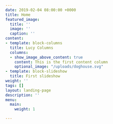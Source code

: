 ```yaml
---
date: 2019-02-04 08:00:00 +0000
title: Home
featured_image:
  title: ''
  image: ''
  caption: ''
content:
- template: block-columns
  title: Lucy Columns
  columns:
  - show_image_above_content: true
    content: This is the first content column
    optional_image: "/uploads/doghouse.svg"
- template: block-slideshow
  title: First slideshow
weight: ''
tags: []
layout: landing-page
description: ''
menu:
  main:
    weight: 1

---
```

